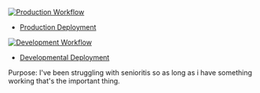 [![Production Workflow](https://github.com/kc446/kc446_flaskapp/actions/workflows/prod.yml/badge.svg)](https://github.com/kc446/flask-final/actions/workflows/prod.yml)

* [Production Deployment](https://kc-flask-final.herokuapp.com/)

[![Development Workflow](https://github.com/kc446/kc446_flaskapp/actions/workflows/dev.yml/badge.svg)](https://github.com/kc446/flask-final/actions/workflows/dev.yml)

* [Developmental Deployment](https://kc-flask-final-dev.herokuapp.com/)

Purpose: I've been struggling with senioritis so as long as i have something working that's the important thing.